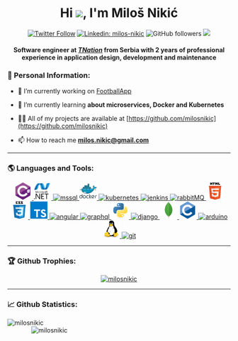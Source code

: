<h1 align="center">Hi <img src="https://media.giphy.com/media/hvRJCLFzcasrR4ia7z/giphy.gif" width="25px">, I'm Miloš Nikić</h1>
<div align="center">
  
[![Twitter Follow](https://img.shields.io/twitter/follow/exr1g?label=Follow)](https://twitter.com/intent/follow?screen_name=exr1g)
[![Linkedin: milos-nikic](https://img.shields.io/badge/-milosnikic-blue?style=flat-square&logo=Linkedin&logoColor=white&link=https://www.linkedin.com/in/milo%C5%A1-niki%C4%87-a14a56160/)](https://www.linkedin.com/in/milo%C5%A1-niki%C4%87-a14a56160/)
![GitHub followers](https://img.shields.io/github/followers/milosnikic?label=Follow&style=social)
![](https://komarev.com/ghpvc/?username=milosnikic&label=Profile%20views&color=0e75b6&style=flat)
  
</div>

<h4 align="center">Software engineer at <em><a href="https://www.tnation.eu/">TNation</a></em> from Serbia with 2 years of professional experience in application design, development and maintenance</h4>

<h3 align="left">💬 Personal Information:</h3>

- 🔭 I’m currently working on [FootballApp](https://github.com/milosnikic/FootballApp)

- 🌱 I’m currently learning **about microservices, Docker and Kubernetes**

- 👨‍💻 All of my projects are available at [https://github.com/milosnikic](https://github.com/milosnikic)

- 📫 How to reach me **milos.nikic@gmail.com**

---
<h3 align="left">🌎 Languages and Tools:</h3>
<p align="center">
  <a href="https://www.w3schools.com/cs/" target="_blank" rel="noreferrer">
    <img
      src="https://raw.githubusercontent.com/devicons/devicon/master/icons/csharp/csharp-original.svg"
      alt="csharp"
      width="40"
      height="40"
    />
  </a>
  <a href="https://dotnet.microsoft.com/" target="_blank" rel="noreferrer">
    <img
      src="https://raw.githubusercontent.com/devicons/devicon/master/icons/dot-net/dot-net-original-wordmark.svg"
      alt="dotnet"
      width="40"
      height="40"
    />
  </a>
   <a
    href="https://www.microsoft.com/en-us/sql-server"
    target="_blank"
    rel="noreferrer"
  >
    <img
      src="https://www.svgrepo.com/show/303229/microsoft-sql-server-logo.svg"
      alt="mssql"
      width="40"
      height="40"
    />
  </a>
  <a href="https://www.docker.com/" target="_blank" rel="noreferrer">
    <img
      src="https://raw.githubusercontent.com/devicons/devicon/master/icons/docker/docker-original-wordmark.svg"
      alt="docker"
      width="40"
      height="40"
    />
  </a>
   <a href="https://kubernetes.io" target="_blank" rel="noreferrer">
    <img
      src="https://www.vectorlogo.zone/logos/kubernetes/kubernetes-icon.svg"
      alt="kubernetes"
      width="40"
      height="40"
    />
  </a>
  <a href="https://www.jenkins.io" target="_blank" rel="noreferrer">
    <img
      src="https://www.vectorlogo.zone/logos/jenkins/jenkins-icon.svg"
      alt="jenkins"
      width="40"
      height="40"
    />
  </a>
  <a href="https://www.rabbitmq.com" target="_blank" rel="noreferrer">
    <img
      src="https://www.vectorlogo.zone/logos/rabbitmq/rabbitmq-icon.svg"
      alt="rabbitMQ"
      width="40"
      height="40"
    />
  </a>
    <a href="https://www.w3.org/html/" target="_blank" rel="noreferrer">
    <img
      src="https://raw.githubusercontent.com/devicons/devicon/master/icons/html5/html5-original-wordmark.svg"
      alt="html5"
      width="40"
      height="40"
    />
  </a>
  <a href="https://www.w3schools.com/css/" target="_blank" rel="noreferrer">
    <img
      src="https://raw.githubusercontent.com/devicons/devicon/master/icons/css3/css3-original-wordmark.svg"
      alt="css3"
      width="40"
      height="40"
    />
  </a>
   <a href="https://www.typescriptlang.org/" target="_blank" rel="noreferrer">
    <img
      src="https://raw.githubusercontent.com/devicons/devicon/master/icons/typescript/typescript-original.svg"
      alt="typescript"
      width="40"
      height="40"
    />
  </a>
  <a href="https://angular.io" target="_blank" rel="noreferrer">
    <img
      src="https://angular.io/assets/images/logos/angular/angular.svg"
      alt="angular"
      width="40"
      height="40"
    />
  </a>
   <a href="https://graphql.org" target="_blank" rel="noreferrer">
    <img
      src="https://www.vectorlogo.zone/logos/graphql/graphql-icon.svg"
      alt="graphql"
      width="40"
      height="40"
    />
  </a>
   <a href="https://www.python.org" target="_blank" rel="noreferrer">
    <img
      src="https://raw.githubusercontent.com/devicons/devicon/master/icons/python/python-original.svg"
      alt="python"
      width="40"
      height="40"
    />
  </a>
   <a href="https://www.djangoproject.com/" target="_blank" rel="noreferrer">
    <img
      src="https://cdn.jsdelivr.net/gh/devicons/devicon/icons/django/django-plain.svg"
      alt="django"
      width="40"
      height="40"
    />
  </a>
  <a href="https://www.mongodb.com/" target="_blank" rel="noreferrer">
    <img
      src="https://raw.githubusercontent.com/devicons/devicon/master/icons/mongodb/mongodb-original.svg"
      alt="mongodb"
      width="40"
      height="40"
    />
  </a>
  <a href="https://www.cprogramming.com/" target="_blank" rel="noreferrer">
    <img
      src="https://raw.githubusercontent.com/devicons/devicon/master/icons/c/c-original.svg"
      alt="c"
      width="40"
      height="40"
    />
  </a>
  <a href="https://www.arduino.cc/" target="_blank" rel="noreferrer">
    <img
      src="https://cdn.worldvectorlogo.com/logos/arduino-1.svg"
      alt="arduino"
      width="40"
      height="40"
    />
  </a>
  <a href="https://www.linux.org/" target="_blank" rel="noreferrer">
    <img
      src="https://raw.githubusercontent.com/devicons/devicon/master/icons/linux/linux-original.svg"
      alt="linux"
      width="40"
      height="40"
    />
  </a>
   <a href="https://git-scm.com/" target="_blank" rel="noreferrer">
    <img
      src="https://www.vectorlogo.zone/logos/git-scm/git-scm-icon.svg"
      alt="git"
      width="40"
      height="40"
    />
  </a>
</p>


---
<h3 align="left">🏆 Github Trophies:</h3>

<p align="center"> <a href="https://github.com/ryo-ma/github-profile-trophy"><img src="https://github-profile-trophy.vercel.app/?username=milosnikic&column=7&margin-w=15" alt="milosnikic" /></a> </p>

---


<h3 align="left">📈 Github Statistics: </h3>
<p>
<img width="350px" align="left" src="https://github-readme-stats.vercel.app/api/top-langs?username=milosnikic&show_icons=true&locale=en&layout=compact" alt="milosnikic" />
<img width="450px" align="right" src="https://github-readme-stats.vercel.app/api?username=milosnikic&show_icons=true&locale=en" alt="milosnikic" />
</p>



